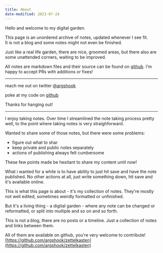 ```yaml
---
title: About
date-modified: 2023-07-24
---
```


Hello and welcome to my digital garden.

This page is an unordered archive of notes, updated whenever I see fit.\
It is not a blog and some notes might not even be finished.

Just like a real life garden, there are nice, groomed areas, but there also are some unattended corners, waiting to be improved.

All notes are markdown files and their source can be found on [github](https://github.com/argshook/zettelkasten). I'm happy to accept PRs with additions or fixes!

---

reach me out on twitter 
<a href="https://twitter.com/argshook" target="_blank" rel="noopener">@argshook</a>

poke at my code on <a href="https://github.com/argshook" target="_blank" rel="noopener">github</a>

Thanks for hanging out!

---

I enjoy taking notes. Over time I streamlined the note taking process pretty well, to the point where taking notes is very straighforward.

Wanted to share some of those notes, but there were some problems:

* figure out what to shar
* keep private and public notes separately
* actions of publishing always felt cumbersome

These few points made be hesitant to share my content until now!

What i wanted for a while is to have ability to just hit save and have the note published. No other actions at all, just write something down, hit save and it's available online.

This is what this page is about - it's my collection of notes. They're mostly not well edited, sometimes weirdly formatted or unfinished.

But it's a living thing - a digital garden - where any note can be changed or reformatted, or split into multiple and so on and so forth.

This is not a blog, there are no posts or a timeline. Just a collection of notes and links between them.

All of them are available on github, you're very welcome to contribute! [https://github.com/argshook/zettelkasten](https://github.com/argshook/zettelkasten)
